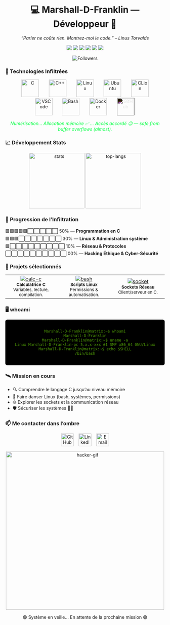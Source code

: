 <!-- Profil Hacker Matrix Theme -->
<h1 align="center">💻 Marshall-D-Franklin — Développeur 🐧</h1>

<p align="center">
  <i>“Parler ne coûte rien. Montrez-moi le code.” – Linus Torvalds</i>
</p>

<!-- Badges -->
<p align="center">
  <img src="https://img.shields.io/badge/OS-Ubuntu-4E9A06?style=for-the-badge&logo=ubuntu&logoColor=white" />
  <img src="https://img.shields.io/badge/Editor-VS%20Code-007ACC?style=for-the-badge&logo=visual-studio-code&logoColor=white" />
  <img src="https://img.shields.io/badge/Language-C-00599C?style=for-the-badge&logo=c&logoColor=white" />
  <img src="https://img.shields.io/badge/Language-C%2B%2B-00599C?style=for-the-badge&logo=c%2B%2B&logoColor=white" />
  <img src="https://img.shields.io/badge/Skills-Linux-00FF41?style=for-the-badge" />
  <img src="https://img.shields.io/badge/Status-Learning-yellow?style=for-the-badge&logo=read-the-docs" />
</p>

<!-- Followers -->
<p align="center">
  <img src="https://img.shields.io/github/followers/Marshall-D-Franklin?label=Follow%20me&style=social" alt="Followers" />
</p>



### 🧪 Technologies Infiltrées

<p align="center">
  <img width="55px" src="https://cdn.jsdelivr.net/gh/devicons/devicon/icons/c/c-original.svg" style="margin: 0 14px;" alt="C"/>
  <img width="55px" src="https://cdn.jsdelivr.net/gh/devicons/devicon/icons/cplusplus/cplusplus-original.svg" style="margin: 0 14px;" alt="C++"/>
  <img width="55px" src="https://cdn.jsdelivr.net/gh/devicons/devicon/icons/linux/linux-original.svg" style="margin: 0 14px;" alt="Linux"/>
  <img width="55px" src="https://cdn.jsdelivr.net/gh/devicons/devicon/icons/ubuntu/ubuntu-plain.svg" style="margin: 0 14px;" alt="Ubuntu"/>
  <img width="55px" src="https://cdn.jsdelivr.net/gh/devicons/devicon/icons/clion/clion-original.svg" style="margin: 0 14px;" alt="CLion"/>
  <img width="55px" src="https://cdn.jsdelivr.net/gh/devicons/devicon/icons/vscode/vscode-original.svg" style="margin: 0 12px;" alt="VSCode"/>
  <img width="55px" src="https://cdn.jsdelivr.net/gh/devicons/devicon/icons/bash/bash-original.svg" style="margin: 0 14px;" alt="Bash"/>
  <img width="55px" src="https://cdn.jsdelivr.net/gh/devicons/devicon/icons/docker/docker-original.svg" style="margin: 0 14px;" alt="Docker"/>
  <img width="55px" src="https://cdn.jsdelivr.net/gh/devicons/devicon/icons/github/github-original.svg" style="margin: 0 14px; filter: invert(100%);" alt="GitHub"/>
</p>

<p align="center" style="color:#00FF41;">
  <em>Numérisation... Allocation mémoire ✅ ... Accès accordé 😉 — safe from buffer overflows (almost).</em>
</p>




### 📈 Développement Stats

<p align="center">
  <img height="175em" src="https://github-readme-stats.vercel.app/api?username=Marshall-D-Franklin&show_icons=true&theme=merko&count_private=true&border_color=4E9A06" alt="stats"/>
  <img height="175em" src="https://github-readme-stats.vercel.app/api/top-langs/?username=eremes972&layout=compact&theme=merko&border_color=4E9A06" alt="top-langs"/>
</p>



### 🧩 Progression de l’Infiltration

🟩🟩🟩🟩🟩⬜⬜⬜⬜⬜ 50% — **Programmation en C**  
🟩🟩🟩⬜⬜⬜⬜⬜⬜⬜ 30% — **Linux & Administration système**  
🟩⬜⬜⬜⬜⬜⬜⬜⬜⬜ 10% — **Réseau & Protocoles**  
⬜⬜⬜⬜⬜⬜⬜⬜⬜⬜ 00% — **Hacking Éthique & Cyber-Sécurité**



### 🚧 Projets sélectionnés

<table align="center">
  <tr>
    <td align="center" width="260px">
      <a href="https://github.com/Marshall-D-Franklin/projet-c-exemple">
        <img src="https://img.shields.io/badge/Projet-Calc_C-4E9A06?style=for-the-badge" alt="calc-c"/>
      </a>
      <br>
      <sub><b>Calculatrice C</b><br>Variables, lecture, compilation.</sub>
    </td>
    <td align="center" width="260px">
      <a href="https://github.com/Marshall-D-Franklin/projet-linux-script">
        <img src="https://img.shields.io/badge/Projet-Scripts_Bash-4E9A06?style=for-the-badge" alt="bash"/>
      </a>
      <br>
      <sub><b>Scripts Linux</b><br>Permissions & automatisation.</sub>
    </td>
    <td align="center" width="260px">
      <a href="https://github.com/Marshall-D-Franklin/projet-network">
        <img src="https://img.shields.io/badge/Projet-Socket_C-4E9A06?style=for-the-badge" alt="socket"/>
      </a>
      <br>
      <sub><b>Sockets Réseau</b><br>Client/serveur en C.</sub>
    </td>
  </tr>
</table>



### 🖥️ whoami

<div align="center" style="background:#000; color:#4E9A06; padding:16px; border-radius:6px;">
<pre><code>Marshall-D-Franklin@matrix:~$ whoami
Marshall-D-Franklin
Marshall-D-Franklin@matrix:~$ uname -a
Linux Marshall-D-Franklin-pc 5.x.x-xxx #1 SMP x86_64 GNU/Linux
Marshall-D-Franklin@matrix:~$ echo $SHELL
/bin/bash
</code></pre>
</div>



### 🛰️ Mission en cours

- 🔍 Comprendre le langage C jusqu’au niveau mémoire
- 🐧 Faire danser Linux (bash, systèmes, permissions)
- 🌐 Explorer les sockets et la communication réseau
- 🛡️ Sécuriser les systèmes 👨‍💻



### 📫 Me contacter dans l’ombre

<p align="center">
  <a href="https://github.com/Marshall-D-Franklin"><img width="40px" src="https://cdn-icons-png.flaticon.com/256/25/25231.png" alt="GitHub"/></a>
  &nbsp;&nbsp;
  <a href="https://www.linkedin.com/in/TON_PROFIL"><img width="40px" src="https://cdn-icons-png.flaticon.com/256/145/145807.png" alt="LinkedIn"/></a>
  &nbsp;&nbsp;
  <a href="mailto:email@example.com"><img width="40px" src="https://cdn-icons-png.flaticon.com/256/732/732200.png" alt="Email"/></a>
</p>



<p align="center">
  <img src="https://media.tenor.com/2fXbn6Xtt0YAAAAd/hacker-hack.gif" width="500px" alt="hacker-gif"/>
</p>

<p align="center">
  🟢 Système en veille... En attente de la prochaine mission 🟢
</p>
